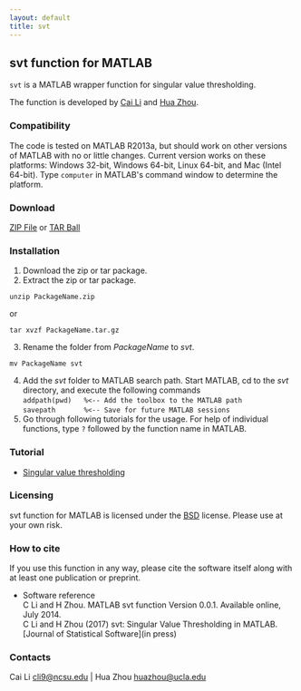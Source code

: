 ```yaml
---
layout: default
title: svt
---
```


## svt function for MATLAB

`svt` is a MATLAB wrapper function for singular value thresholding.

The function is developed by [Cai Li](http://www4.ncsu.edu/~cli9/) and [Hua Zhou](http://hua-zhou.github.io).

### Compatibility

The code is tested on MATLAB R2013a, but should work on other versions of MATLAB with no or little changes. Current version works on these platforms: Windows 32-bit, Windows 64-bit, Linux 64-bit, and Mac (Intel 64-bit). Type `computer` in MATLAB's command window to determine the platform.

### Download

[ZIP File](https://github.com/Hua-Zhou/svt/zipball/master) or [TAR Ball](https://github.com/Hua-Zhou/svt/tarball/master)

### Installation

1. Download the zip or tar package.
2. Extract the zip or tar package.  
```
unzip PackageName.zip
```
or
```
tar xvzf PackageName.tar.gz
```
3. Rename the folder from *PackageName* to *svt*.  
```
mv PackageName svt
```
4. Add the *svt* folder to MATLAB search path. Start MATLAB, cd to the *svt* directory, and execute the following commands  
`addpath(pwd)	%<-- Add the toolbox to the MATLAB path`  
`savepath		%<-- Save for future MATLAB sessions`
5. Go through following tutorials for the usage. For help of individual functions, type `?` followed by the function name in MATLAB.

### Tutorial

* [Singular value thresholding](./html/demo_svt.html)

### Licensing

svt function for MATLAB is licensed under the [BSD](./html/COPYRIGHT.txt) license. Please use at your own risk.

### How to cite

If you use this function in any way, please cite the software itself along with at least one publication or preprint.

* Software reference  
C Li and H Zhou. MATLAB svt function Version 0.0.1. Available online, July 2014.  
C Li and H Zhou (2017) svt: Singular Value Thresholding in MATLAB. [Journal of Statistical Software](in press)

### Contacts

Cai Li <cli9@ncsu.edu> | Hua Zhou <huazhou@ucla.edu>